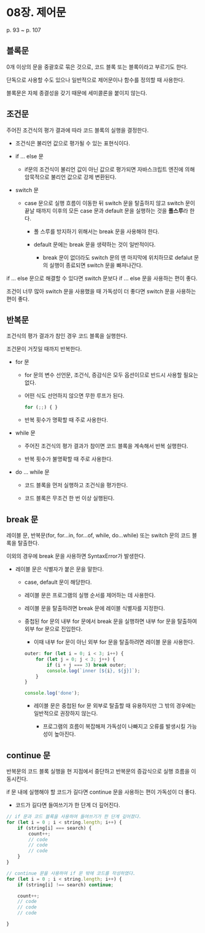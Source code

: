 # 08장. 제어문

p. 93 ~ p. 107

## 블록문

0개 이상의 문을 중괄호로 묶은 것으로, 코드 블록 또는 블록이라고 부르기도 한다.

단독으로 사용할 수도 있으나 일반적으로 제어문이나 함수를 정의할 때 사용한다.

블록문은 자체 종결성을 갖기 때문에 세미콜론을 붙이지 않는다.

## 조건문

주어진 조건식의 평가 결과에 따라 코드 블록의 실행을 결정한다.

- 조건식은 불리언 값으로 평가될 수 있는 표현식이다.

- if ... else 문

  - if문의 조건식이 불리언 값이 아닌 값으로 평가되면 자바스크립트 엔진에 의해 암묵적으로 불리언 값으로 강제 변환된다.

- switch 문

  - case 문으로 실행 흐름이 이동한 뒤 switch 문을 탈출하지 않고 switch 문이 끝날 때까지 이후의 모든 case 문과 default 문을 실행하는 것을 **폴스루**라 한다.

    - 폴 스루를 방지하기 위해서는 break 문을 사용해야 한다.

    - default 문에는 break 문을 생략하는 것이 일반적이다.

      - break 문이 없더라도 switch 문의 맨 마지막에 위치하므로 defalut 문의 실행이 종료되면 switch 문을 빠져나간다.

if ... else 문으로 해결할 수 있다면 switch 문보다 if ... else 문을 사용하는 편이 좋다.

조건이 너무 많아 switch 문을 사용했을 때 가독성이 더 좋다면 switch 문을 사용하는 편이 좋다.

## 반복문

조건식의 평가 결과가 참인 경우 코드 블록을 실행한다.

조건문이 거짓일 때까지 반복한다.

- for 문

  - for 문의 변수 선언문, 조건식, 증감식은 모두 옵션이므로 반드시 사용할 필요는 없다.

  - 어떤 식도 선언하지 않으면 무한 루프가 된다.

    ```JavaScript
    for (;;) { }
    ```

  - 반복 횟수가 명확할 때 주로 사용한다.

- while 문

  - 주어진 조건식의 평가 결과가 참이면 코드 블록을 계속해서 반복 실행한다.

  - 반복 횟수가 불명확할 때 주로 사용한다.

- do ... while 문

  - 코드 블록을 먼저 실행하고 조건식을 평가한다.

  - 코드 블록은 무조건 한 번 이상 실행된다.

## break 문

레이블 문, 반복문(for, for...in, for...of, while, do...while) 또는 switch 문의 코드 블록을 탈출한다.

이외의 경우에 break 문을 사용하면 SyntaxError가 발생한다.

- 레이블 문은 식별자가 붙은 문을 말한다.

  - case, default 문이 해당한다.

  - 레이블 문은 프로그램의 실행 순서를 제어하는 데 사용한다.

  - 레이블 문을 탈출하려면 break 문에 레이블 식별자를 지정한다.

  - 중첩된 for 문의 내부 for 문에서 break 문을 실행하면 내부 for 문을 탈출하여 외부 for 문으로 진입한다.

    - 이때 내부 for 문이 아닌 외부 for 문을 탈출하려면 레이블 문을 사용한다.

    ```JavaScript
    outer: for (let i = 0; i < 3; i++) {
        for (let j = 0; j < 3; j++) {
            if (i + j === 3) break outer;
            console.log(`inner [${i}, ${j}]`);
        }
    }

    console.log('done');
    ```

    - 레이블 문은 중첩된 for 문 외부로 탈출할 때 유용하지만 그 밖의 경우에는 일반적으로 권장하지 않는다.

      - 프로그램의 흐름이 복잡해져 가독성이 나빠지고 오류를 발생시킬 가능성이 높아진다.

## continue 문

반복문의 코드 블록 실행을 현 지점에서 중단하고 반복문의 증감식으로 실행 흐름을 이동시킨다.

if 문 내에 실행해야 할 코드가 길다면 continue 문을 사용하는 편이 가독성이 더 좋다.

- 코드가 길다면 들여쓰기가 한 단계 더 깊어진다.

```JavaScript
// if 문과 코드 블록을 사용하여 들여쓰기가 한 단계 깊어졌다.
for (let i = 0 ; i < string.length; i++) {
    if (string[i] === search) {
        count++;
        // code
        // code
        // code
    }
}

// continue 문을 사용하여 if 문 밖에 코드를 작성하였다.
for (let i = 0 ; i < string.length; i++) {
    if (string[i] !== search) continue;

    count++;
    // code
    // code
    // code

}
```
